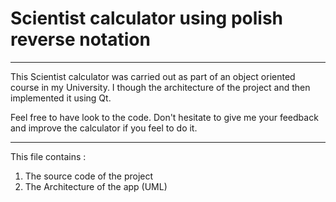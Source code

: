 # Scientist calculator using polish reverse notation

---

This Scientist calculator was carried out as part of an object oriented course in my University.
I though the architecture of the project and then implemented it using Qt.

Feel free to have look to the code. Don't hesitate to give me your feedback and improve the calculator if you feel to do it.

--- 

This file contains : 

1. The source code of the project 
3. The Architecture of the app (UML)
